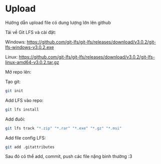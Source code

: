 # Upload

Hướng dẫn upload file có dung lượng lớn lên github

Tải về Git LFS và cài đặt:

Windows: https://github.com/git-lfs/git-lfs/releases/download/v3.0.2/git-lfs-windows-v3.0.2.exe

Linux: https://github.com/git-lfs/git-lfs/releases/download/v3.0.2/git-lfs-linux-amd64-v3.0.2.tar.gz


Mở repo lên:

Tạo git:

```sh
git init
```

Add LFS vào repo:

```sh
git lfs install
```

Add đuôi:

```sh
git lfs track "*.zip" "*.rar" "*.exe" "*.gz" "*.msi"
```

Add file config LFS:

```sh
git add .gitattributes
```

Sau đó có thể add, commit, push các file nặng bình thường :3